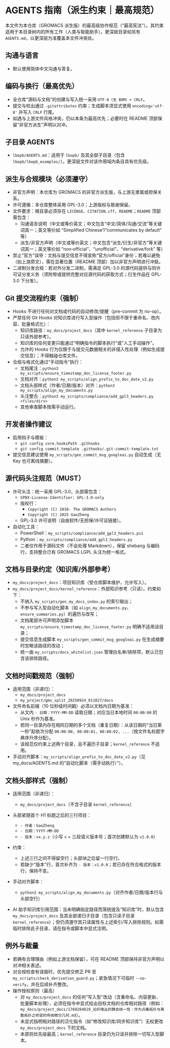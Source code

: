 # AGENTS 指南（派生约束｜最高规范）

本文件为本仓库（GROMACS 派生版）的最高级协作规范（“最高宪法”）。其约束适用于本目录树内的所有工作（人类与智能助手）。更深层目录如另有 `AGENTS.md`，以更深层为准覆盖本文件冲突处。

## 沟通与语言
- 默认使用简体中文沟通与答复。

## 编码与换行（最高优先）
- 全仓库“源码与文档”的创建与写入统一采用 `UTF-8（无 BOM）+ CRLF`。
- 提交与检出通过 `.gitattributes` 约束；生成脚本须显式使用 `encoding='utf-8'` 并写入 `CRLF` 行尾。
- 如遇与上游文件风格冲突，仍以本条为最高优先；必要时在 README 顶部保留“非官方派生”声明以对冲。

## 子目录 AGENTS
- `lbopb/AGENTS.md`：适用于 `lbopb/` 及其全部子目录（包含 `lbopb/lbopb_examples/`）。更深层文件对该作用域内条目具有优先级。

## 派生与合规模块（必须遵守）
- 非官方声明：本仓库为 GROMACS 的非官方派生版，与上游无隶属或担保关系。
- 许可遵循：本仓库整体采用 GPL-3.0；上游版权与致谢保留。
- 文件要求：根目录必须存在 `LICENSE`、`CITATION.cff`、`README`；`README` 顶部需包含：
  - 沟通语言说明（中文或等价英文；中文包含“中文/简体/沟通/交流”等关键词其一；英文等价如 “Simplified Chinese”/“communicates by default” 等）
  - 派生/非官方声明（中文或等价英文；中文包含“派生/衍生/非官方”等关键词其一；英文等价如 “non‑official”、“unofficial”、“derivative/fork” 等）
- 禁止“官方”误导：文档与提交信息不得宣称“官方/official”身份；若难以避免（如上游原文），需在显著位置（README 顶部）加以非官方声明进行冲抵。
- 二进制分发合规：若对外分发二进制，需满足 GPL-3.0 的源代码提供与同许可证分发义务（须附带或提供完整对应源代码的获取方式；衍生作品在 GPL-3.0 下分发）。

## Git 提交流程约束（强制）
- Hooks 不进行任何对文档或代码的自动修改/提醒（pre-commit 为 no-op）。
- 严禁任何 Git Hooks 对知识库进行写入型操作（包括但不限于重命名、改内容、批量格式化）：
  - 知识库路径：`my_docs/project_docs`（其中 `kernel_reference` 子目录为只读外部参考）。
  - 知识库的任何变更只能通过“明确指令的脚本执行”或“人工手动操作”。
  - 允许的 Hooks 行为仅限于与提交元数据相关的非侵入性处理（例如生成提交信息）；不得触碰仓库文件。
- 合规与格式化通过“手动指令”执行：
  - 文档尾注：`python3 my_scripts/ensure_timestamp_doc_license_footer.py`
  - 文档对齐：`python3 my_scripts/align_prefix_to_doc_date_v2.py`
  - 文档头部样式（作者/日期/版本）对齐：`python3 my_scripts/align_my_documents.py`
  - 头注整合：`python3 my_scripts/compliance/add_gpl3_headers.py <files/dirs>`
  - 其他审查脚本按需手动运行。

## 开发者操作建议
- 启用钩子与模板：
  - `git config core.hooksPath .githooks`
  - `git config commit.template .githooks/.git-commit-template.txt`
- 提交信息建议使用 `my_scripts/gen_commit_msg_googleai.py` 自动生成（无 Key 也可离线摘要）。

## 源代码头注规范（MUST）
- 许可头注：统一采用 GPL-3.0，头部需包含：
  - `SPDX-License-Identifier: GPL-3.0-only`
  - 版权行：
    - `Copyright (C) 2010- The GROMACS Authors`
    - `Copyright (C) 2025 GaoZheng`
  - GPL-3.0 许可说明（自由软件/无担保/许可证链接）。
- 自动化工具：
  - PowerShell：`my_scripts/compliance/add_gpl3_headers.ps1`
  - Python：`my_scripts/compliance/add_gpl3_headers.py`
  - 二者仅作用于源码文件（不会处理 Markdown），保留 shebang 与编码行，支持整合已有 GROMACS LGPL 头注为统一格式。

## 文档与目录约定（知识库/外部参考）
- `my_docs/project_docs`：项目知识库（受仓库脚本维护，允许写入）。
- `my_docs/project_docs/kernel_reference`：外部知识参考（只读）。约束如下：
  - 不纳入 `my_scripts/gen_my_docs_index.py` 的索引输出；
  - 不参与写入型自动化脚本（如 `align_my_documents.py`、`ensure_summaries.py`）的遍历与改写；
  - 文档尾部许可声明添加脚本 `my_scripts/ensure_timestamp_doc_license_footer.py` 明确不适用该目录；
  - 提交信息生成脚本 `my_scripts/gen_commit_msg_googleai.py` 在生成摘要时忽略该路径的改动；
  - 统一由 `my_scripts/docs_whitelist.json` 管理白名单/排除项，默认已包含该排除路径。

## 文档时间戳规范（强制）
- 适用范围（非递归）：
  - `my_docs/project_docs`
  - `my_project/gmx_split_20250924_011827/docs`
- 文件命名前缀（10 位秒级时间戳）必须以文档内日期为基准：
  - 从文内 `- 日期：YYYY-MM-DD` 读取日期；对应当日本地时间 `00:00:00` 的 Unix 秒作为基准。
  - 若同一目录内存在相同日期的多个文档（重复日期）：从该日期的“当日第一秒”起依次分配 `00:00:00, 00:00:01, 00:00:02, ...`（按文件名标题字典序升序分配）。
  - 该规范仅约束上述两个目录，且不遍历子目录；`kernel_reference` 不适用。
- 手动对齐脚本：`my_scripts/align_prefix_to_doc_date_v2.py`（见 my_docs/AGENTS.md 的“自动化脚本（需手动执行）”）。

## 文档头部样式（强制）
- 适用范围（非递归）：
  - `my_docs/project_docs`（不含子目录 `kernel_reference`）
- 头部紧随首个 H1 标题之后的三行项目：
  - `- 作者：GaoZheng`
  - `- 日期：YYYY-MM-DD`
  - `- 版本：vx.y.z`（小写 `v` + 三段语义版本号；首次创建默认为 `v1.0.0`）
- 约束：
  - 上述三行之间不得留空行；头部块之后留一行空行。
  - 若缺少“版本”行，首次补齐为 `- 版本：v1.0.0`；若已存在符合格式的版本行，保持不变。
- 手动对齐脚本：
  - `python3 my_scripts/align_my_documents.py`（对齐作者/日期/版本行与头部空行）

- AI 助手知识库引用范围：当未明确指定路径而笼统提及“知识库”时，默认包含 `my_docs/project_docs` 及其全部递归子目录（包含只读子目录 `kernel_reference`）；但仍须遵守其只读属性与上述索引/写入排除规则。如需临时排除此子目录，请在指令或脚本中显式注明。

## 例外与裁量
- 若确有合理理由（例如上游文档保留），可在 README 顶部保持非官方声明以对冲相关表述。
- 对合规检查有误报时，优先提交修正 PR 至 `my_scripts/check_derivation_guard.py`；紧急情况下可临时 `--no-verify`，并在后续补齐整改。
- 操作授权原则（最高）
  - 对 `my_docs/project_docs` 的任何“写入型”改动（含重命名、内容更新、批量脚本处理），必须在指令中显式给出目标文档的仓库相对路径（例如：`my_docs/project_docs/1760284819_论纤维丛的静态统一性：作为点集拓扑与离散拓扑之桥梁的传统微分几何.md`）。
  - 未显式指明相对路径的泛化指令（如“修改知识库/同步知识库”）无权更改 `my_docs/project_docs` 下的文档。
  - 本原则优先级最高；`kernel_reference` 目录仍为只读并排除一切写入型脚本。
